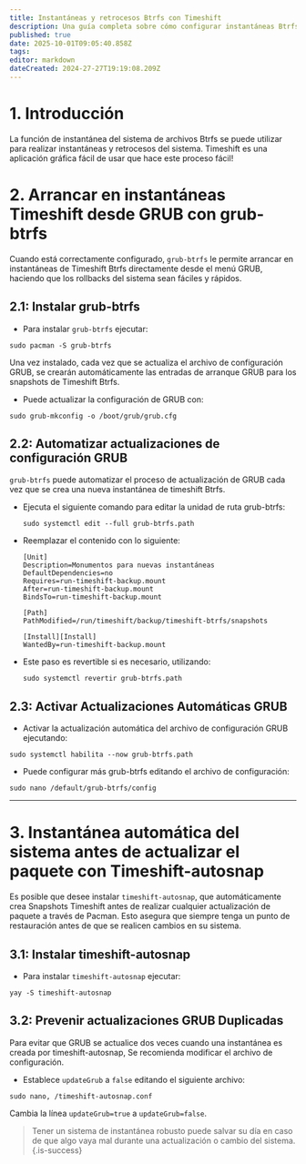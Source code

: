 ```yaml
---
title: Instantáneas y retrocesos Btrfs con Timeshift
description: Una guía completa sobre cómo configurar instantáneas Btrfs y retrocesos del sistema usando Timeshift
published: true
date: 2025-10-01T09:05:40.858Z
tags:
editor: markdown
dateCreated: 2024-27-27T19:19:08.209Z
---
```


# 1. Introducción

La función de instantánea del sistema de archivos Btrfs se puede utilizar para realizar instantáneas y retrocesos del sistema. Timeshift es una aplicación gráfica fácil de usar que hace este proceso fácil!

# 2. Arrancar en instantáneas Timeshift desde GRUB con grub-btrfs

Cuando está correctamente configurado, `grub-btrfs` le permite arrancar en instantáneas de Timeshift Btrfs directamente desde el menú GRUB, haciendo que los rollbacks del sistema sean fáciles y rápidos.

## 2.1: Instalar grub-btrfs

- Para instalar `grub-btrfs` ejecutar:

```
sudo pacman -S grub-btrfs
```

Una vez instalado, cada vez que se actualiza el archivo de configuración GRUB, se crearán automáticamente las entradas de arranque GRUB para los snapshots de Timeshift Btrfs.

- Puede actualizar la configuración de GRUB con:

```
sudo grub-mkconfig -o /boot/grub/grub.cfg
```

## 2.2: Automatizar actualizaciones de configuración GRUB

`grub-btrfs` puede automatizar el proceso de actualización de GRUB cada vez que se crea una nueva instantánea de timeshift Btrfs.

- Ejecuta el siguiente comando para editar la unidad de ruta grub-btrfs:

  ```
  sudo systemctl edit --full grub-btrfs.path
  ```

- Reemplazar el contenido con lo siguiente:
  ```
  [Unit]
  Description=Monumentos para nuevas instantáneas
  DefaultDependencies=no
  Requires=run-timeshift-backup.mount
  After=run-timeshift-backup.mount
  BindsTo=run-timeshift-backup.mount

  [Path]
  PathModified=/run/timeshift/backup/timeshift-btrfs/snapshots

  [Install][Install]
  WantedBy=run-timeshift-backup.mount
  ```

- Este paso es revertible si es necesario, utilizando:
  ```
  sudo systemctl revertir grub-btrfs.path
  ```

## 2.3: Activar Actualizaciones Automáticas GRUB

- Activar la actualización automática del archivo de configuración GRUB ejecutando:

```
sudo systemctl habilita --now grub-btrfs.path
```

- Puede configurar más grub-btrfs editando el archivo de configuración:

```
sudo nano /default/grub-btrfs/config
```

---

# 3. Instantánea automática del sistema antes de actualizar el paquete con Timeshift-autosnap

Es posible que desee instalar `timeshift-autosnap`, que automáticamente crea Snapshots Timeshift antes de realizar cualquier actualización de paquete a través de Pacman. Esto asegura que siempre tenga un punto de restauración antes de que se realicen cambios en su sistema.

## 3.1: Instalar timeshift-autosnap

- Para instalar `timeshift-autosnap` ejecutar:

```
yay -S timeshift-autosnap
```

## 3.2: Prevenir actualizaciones GRUB Duplicadas

Para evitar que GRUB se actualice dos veces cuando una instantánea es creada por timeshift-autosnap, Se recomienda modificar el archivo de configuración.

- Establece `updateGrub` a `false` editando el siguiente archivo:

```
sudo nano, /timeshift-autosnap.conf
```

Cambia la línea `updateGrub=true` a `updateGrub=false`.

> Tener un sistema de instantánea robusto puede salvar su día en caso de que algo vaya mal durante una actualización o cambio del sistema.
> {.is-success}

